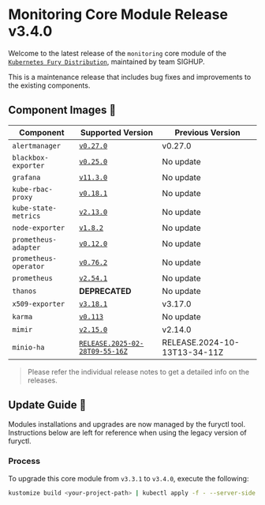 # Monitoring Core Module Release v3.4.0

Welcome to the latest release of the `monitoring` core module of the [`Kubernetes Fury Distribution`](https://github.com/sighupio/fury-distribution), maintained by team SIGHUP.

This is a maintenance release that includes bug fixes and improvements to the existing components.

## Component Images 🚢

| Component             | Supported Version                                                                                          | Previous Version             |
| --------------------- | ---------------------------------------------------------------------------------------------------------- | ---------------------------- |
| `alertmanager`        | [`v0.27.0`](https://github.com/prometheus/alertmanager/releases/tag/v0.27.0)                               | v0.27.0                      |
| `blackbox-exporter`   | [`v0.25.0`](https://github.com/prometheus/blackbox_exporter/releases/tag/v0.25.0)                          | No update                    |
| `grafana`             | [`v11.3.0`](https://github.com/grafana/grafana/releases/tag/v11.3.0)                                       | No update                    |
| `kube-rbac-proxy`     | [`v0.18.1`](https://github.com/brancz/kube-rbac-proxy/releases/tag/v0.18.1)                                | No update                    |
| `kube-state-metrics`  | [`v2.13.0`](https://github.com/kubernetes/kube-state-metrics/releases/tag/v2.13.0)                         | No update                    |
| `node-exporter`       | [`v1.8.2`](https://github.com/prometheus/node_exporter/releases/tag/v1.8.2)                                | No update                    |
| `prometheus-adapter`  | [`v0.12.0`](https://github.com/kubernetes-sigs/prometheus-adapter/releases/tag/v0.12.0)                    | No update                    |
| `prometheus-operator` | [`v0.76.2`](https://github.com/prometheus-operator/prometheus-operator/releases/tag/v0.76.2)               | No update                    |
| `prometheus`          | [`v2.54.1`](https://github.com/prometheus/prometheus/releases/tag/v2.54.1)                                 | No update                    |
| `thanos`              | **DEPRECATED**                                                                                             | No update                    |
| `x509-exporter`       | [`v3.18.1`](https://github.com/enix/x509-certificate-exporter/releases/tag/v3.18.1)                        | v3.17.0                      |
| `karma`               | [`v0.113`](https://github.com/prymitive/karma/releases/tag/v0.113)                                         | No update                    |
| `mimir`               | [`v2.15.0`](https://github.com/grafana/mimir/releases/tag/mimir-2.15.0)                                    | v2.14.0                      |
| `minio-ha`            | [`RELEASE.2025-02-28T09-55-16Z`](https://github.com/minio/minio/releases/tag/RELEASE.2025-02-28T09-55-16Z) | RELEASE.2024-10-13T13-34-11Z |

> Please refer the individual release notes to get a detailed info on the releases.

## Update Guide 🦮

Modules installations and upgrades are now managed by the furyctl tool. Instructions below are left for reference when using the legacy version of furyctl.

### Process

To upgrade this core module from `v3.3.1` to `v3.4.0`, execute the following:

```bash
kustomize build <your-project-path> | kubectl apply -f - --server-side
```
